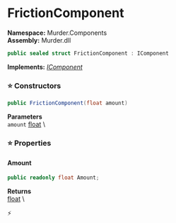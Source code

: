# FrictionComponent

**Namespace:** Murder.Components \
**Assembly:** Murder.dll

```csharp
public sealed struct FrictionComponent : IComponent
```

**Implements:** _[IComponent](../../Bang/Components/IComponent.html)_

### ⭐ Constructors
```csharp
public FrictionComponent(float amount)
```

**Parameters** \
`amount` [float](https://learn.microsoft.com/en-us/dotnet/api/System.Single?view=net-7.0) \

### ⭐ Properties
#### Amount
```csharp
public readonly float Amount;
```

**Returns** \
[float](https://learn.microsoft.com/en-us/dotnet/api/System.Single?view=net-7.0) \


⚡